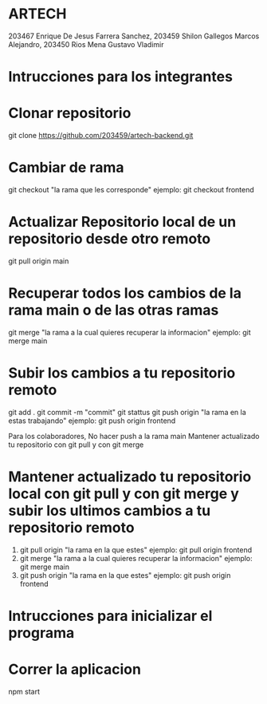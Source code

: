 # ARTECH
203467 Enrique De Jesus Farrera Sanchez,
203459 Shilon Gallegos Marcos Alejandro,
203450 Rios Mena Gustavo Vladimir

# Intrucciones para los integrantes

# Clonar repositorio
git clone https://github.com/203459/artech-backend.git

# Cambiar de rama
git checkout "la rama que les corresponde" ejemplo: git checkout frontend

# Actualizar Repositorio local de un repositorio desde otro remoto
git pull origin main

# Recuperar todos los cambios de la rama main o de las otras ramas
git merge "la rama a la cual quieres recuperar la informacion" ejemplo: git merge main

# Subir los cambios a tu repositorio remoto
git add .
git commit -m "commit"
git stattus
git push origin "la rama en la estas trabajando" ejemplo: git push origin frontend

Para los colaboradores, No hacer push a la rama main
Mantener actualizado tu repositorio con git pull y con git merge

# Mantener actualizado tu repositorio local con git pull y con git merge y subir los ultimos cambios a tu repositorio remoto
1. git pull origin "la rama en la que estes" ejemplo: git pull origin frontend
2. git merge "la rama a la cual quieres recuperar la informacion" ejemplo: git merge main
3. git push origin "la rama en la que estes" ejemplo: git push origin frontend

# Intrucciones para inicializar el programa

# Correr la aplicacion 
npm start
